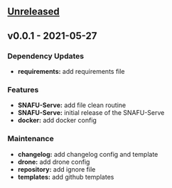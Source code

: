 <a name="unreleased"></a>
## [Unreleased]


<a name="v0.0.1"></a>
## v0.0.1 - 2021-05-27
### Dependency Updates
- **requirements:** add requirements file

### Features
- **SNAFU-Serve:** add file clean routine
- **SNAFU-Serve:** initial release of the SNAFU-Serve
- **docker:** add docker config

### Maintenance
- **changelog:** add changelog config and template
- **drone:** add drone config
- **repository:** add ignore file
- **templates:** add github templates


[Unreleased]: https://github.com/BOHICA-LABS/SNAFU-Serve/compare/v0.0.1...HEAD
